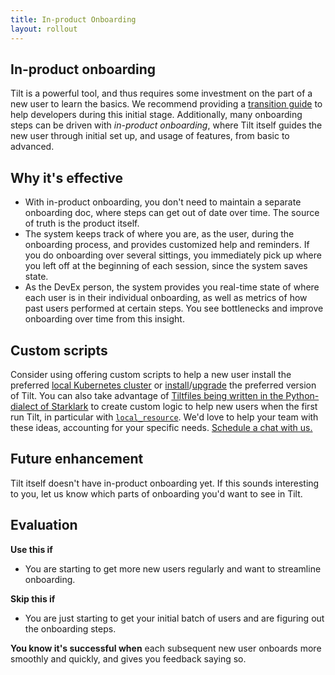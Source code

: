 ```yaml
---
title: In-product Onboarding
layout: rollout
---
```


## In-product onboarding

Tilt is a powerful tool, and thus requires some investment on the part of a new user to learn the basics. We recommend providing a [transition guide](../rollout/introduce-tilt) to help developers during this initial stage. Additionally, many onboarding steps can be driven with _in-product onboarding_, where Tilt itself guides the new user through initial set up, and usage of features, from basic to advanced.

## Why it's effective

- With in-product onboarding, you don't need to maintain a separate onboarding doc, where steps can get out of date over time. The source of truth is the product itself.
- The system keeps track of where you are, as the user, during the onboarding process, and provides customized help and reminders. If you do onboarding over several sittings, you immediately pick up where you left off at the beginning of each session, since the system saves state.
- As the DevEx person, the system provides you real-time state of where each user is in their individual onboarding, as well as metrics of how past users performed at certain steps. You see bottlenecks and improve onboarding over time from this insight.

## Custom scripts

Consider using offering custom scripts to help a new user install the preferred [local Kubernetes cluster](../choosing_clusters) or [install](../install)/[upgrade](../upgrade) the preferred version of Tilt. You can also take advantage of [Tiltfiles being written in the Python-dialect of Starklark](../tiltfile_concepts) to create custom logic to help new users when the first run Tilt, in particular with [`local_resource`](../local_resource). We'd love to help your team with these ideas, accounting for your specific needs. [Schedule a chat with us.](https://calendly.com/dbentley/tilt-enterprise)

## Future enhancement

Tilt itself doesn't have in-product onboarding yet. If this sounds interesting to you, let us know which parts of onboarding you'd want to see in Tilt.

## Evaluation

**Use this if**
- You are starting to get more new users regularly and want to streamline onboarding.

**Skip this if**
- You are just starting to get your initial batch of users and are figuring out the onboarding steps.

**You know it's successful when** each subsequent new user onboards more smoothly and quickly, and gives you feedback saying so.
